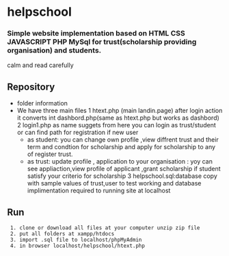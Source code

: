# helpschool
### Simple website implementation based on HTML CSS JAVASCRIPT PHP MySql for trust(scholarship providing organisation) and students.
calm and read carefully
## Repository 
* folder information
* We have three main files
    1 htext.php (main landin.page) after login action it converts int dashbord.php(same as htext.php but works as dashbord)
    2 login1.php as name suggets from here you can login as trust/student or can find path for registration if new user 
    * as student: you can  change own profile ,view diffrent trust and their term and condtion for  scholarship and apply for                                                                                    scholarship to any of register trust.
    * as trust: update profile , application to your organisation : yoy can see appliaction,view profile of applicant ,grant scholarship if student satisfy your criterio for scholarship
    3 helpschool.sql:database copy with sample values of trust,user to test working and database implimentation required to running site at localhost 

## Run
                                                                 
     1. clone or download all files at your computer unzip zip file
     2. put all folders at xampp/htdocs
     3. import .sql file to localhost/phpMyAdmin
     4. in browser localhost/helpschool/htext.php   
    
